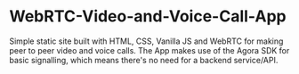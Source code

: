 # WebRTC-Video-and-Voice-Call-App
Simple static site built with HTML, CSS, Vanilla JS and WebRTC for making peer to peer video and voice calls. The App makes use of the Agora SDK for basic signalling, which means there's no need for a backend service/API.
